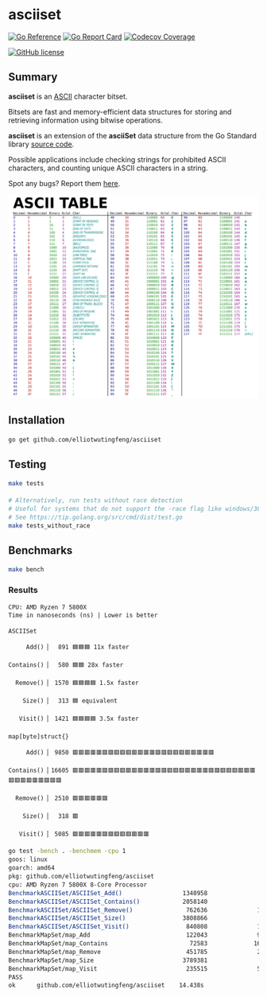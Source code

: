 # asciiset

[![Go Reference](https://img.shields.io/badge/go-reference-blue?logo=go&logoColor=white&style=for-the-badge)](https://pkg.go.dev/github.com/elliotwutingfeng/asciiset)
[![Go Report Card](https://goreportcard.com/badge/github.com/elliotwutingfeng/asciiset?style=for-the-badge)](https://goreportcard.com/report/github.com/elliotwutingfeng/asciiset)
[![Codecov Coverage](https://img.shields.io/codecov/c/github/elliotwutingfeng/asciiset?color=bright-green&logo=codecov&style=for-the-badge&token=5ukdyK4pOG)](https://codecov.io/gh/elliotwutingfeng/asciiset)

[![GitHub license](https://img.shields.io/badge/LICENSE-BSD--3--CLAUSE-GREEN?style=for-the-badge)](LICENSE)

## Summary

**asciiset** is an [ASCII](https://simple.wikipedia.org/wiki/ASCII) character bitset.

Bitsets are fast and memory-efficient data structures for storing and retrieving information using bitwise operations.

**asciiset** is an extension of the **asciiSet** data structure from the Go Standard library [source code](https://cs.opensource.google/go/go/+/master:src/bytes/bytes.go).

Possible applications include checking strings for prohibited ASCII characters, and counting unique ASCII characters in a string.

Spot any bugs? Report them [here](https://github.com/elliotwutingfeng/asciiset/issues).

![ASCII Table](ASCII-Table.svg)

## Installation

```bash
go get github.com/elliotwutingfeng/asciiset
```

## Testing

```bash
make tests

# Alternatively, run tests without race detection
# Useful for systems that do not support the -race flag like windows/386
# See https://tip.golang.org/src/cmd/dist/test.go
make tests_without_race
```

## Benchmarks

```bash
make bench
```

### Results

```text
CPU: AMD Ryzen 7 5800X
Time in nanoseconds (ns) | Lower is better

ASCIISet

     Add() ▏  891 🟦🟦🟦 11x faster

Contains() ▏  580 🟦🟦 28x faster

  Remove() ▏ 1570 🟦🟦🟦🟦 1.5x faster

    Size() ▏  313 🟦 equivalent

   Visit() ▏ 1421 🟦🟦🟦🟦 3.5x faster

map[byte]struct{}

     Add() ▏ 9850 🟥🟥🟥🟥🟥🟥🟥🟥🟥🟥🟥🟥🟥🟥🟥🟥🟥🟥🟥🟥🟥🟥🟥🟥

Contains() ▏16605 🟥🟥🟥🟥🟥🟥🟥🟥🟥🟥🟥🟥🟥🟥🟥🟥🟥🟥🟥🟥🟥🟥🟥🟥🟥🟥🟥🟥🟥🟥🟥🟥🟥🟥🟥🟥🟥🟥🟥🟥

  Remove() ▏ 2510 🟥🟥🟥🟥🟥🟥

    Size() ▏  318 🟥

   Visit() ▏ 5085 🟥🟥🟥🟥🟥🟥🟥🟥🟥🟥🟥🟥🟥
```

```bash
go test -bench . -benchmem -cpu 1
goos: linux
goarch: amd64
pkg: github.com/elliotwutingfeng/asciiset
cpu: AMD Ryzen 7 5800X 8-Core Processor
BenchmarkASCIISet/ASCIISet_Add()                 1340958               891.8 ns/op             0 B/op          0 allocs/op
BenchmarkASCIISet/ASCIISet_Contains()            2058140               580.9 ns/op             0 B/op          0 allocs/op
BenchmarkASCIISet/ASCIISet_Remove()               762636              1570 ns/op               0 B/op          0 allocs/op
BenchmarkASCIISet/ASCIISet_Size()                3808866               313.2 ns/op             0 B/op          0 allocs/op
BenchmarkASCIISet/ASCIISet_Visit()                840808              1421 ns/op               0 B/op          0 allocs/op
BenchmarkMapSet/map_Add                           122043              9850 ns/op               0 B/op          0 allocs/op
BenchmarkMapSet/map_Contains                       72583             16605 ns/op               0 B/op          0 allocs/op
BenchmarkMapSet/map_Remove                        451785              2510 ns/op               0 B/op          0 allocs/op
BenchmarkMapSet/map_Size                         3789381               318.3 ns/op             0 B/op          0 allocs/op
BenchmarkMapSet/map_Visit                         235515              5085 ns/op               0 B/op          0 allocs/op
PASS
ok      github.com/elliotwutingfeng/asciiset    14.438s
```
